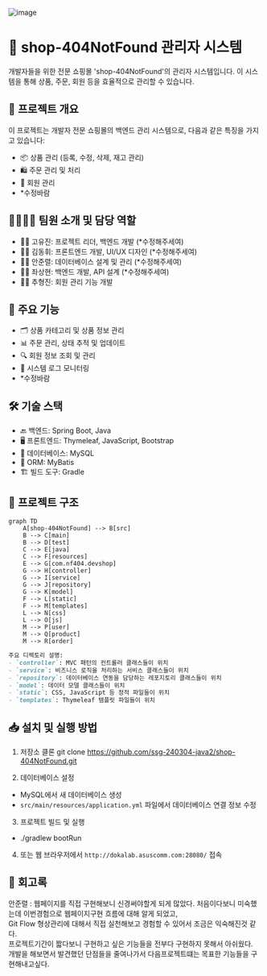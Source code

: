 ![image](https://github.com/ssg-240304-java2/shop-404NotFound/assets/166422645/2b5a502a-9b54-4355-9e94-7e2008efec03)

# 🛒 shop-404NotFound 관리자 시스템

개발자들을 위한 전문 쇼핑몰 'shop-404NotFound'의 관리자 시스템입니다. 이 시스템을 통해 상품, 주문, 회원 등을 효율적으로 관리할 수 있습니다.

## 🚀 프로젝트 개요

이 프로젝트는 개발자 전문 쇼핑몰의 백엔드 관리 시스템으로, 다음과 같은 특징을 가지고 있습니다:

- 📦 상품 관리 (등록, 수정, 삭제, 재고 관리)
- 🛍️ 주문 관리 및 처리
- 👥 회원 관리
- *수정바람

## 👨‍👩‍👧‍👦 팀원 소개 및 담당 역할

- 👩‍💼 고유진: 프로젝트 리더, 백엔드 개발 (*수정해주세여)
- 👨‍🎨 김동휘: 프론트엔드 개발, UI/UX 디자인 (*수정해주세여)
- 👨‍💻 안준렬: 데이터베이스 설계 및 관리 (*수정해주세여)
- 🧑‍💻 좌상현: 백엔드 개발, API 설계 (*수정해주세여)
- 👨‍🔧 추형진: 회원 관리 기능 개발

## 🔑 주요 기능

- 🗂️ 상품 카테고리 및 상품 정보 관리
- 📊 주문 관리, 상태 추적 및 업데이트
- 🔍 회원 정보 조회 및 관리
- 📝 시스템 로그 모니터링
- *수정바람

## 🛠️ 기술 스택

- 🔙 백엔드: Spring Boot, Java
- 🖥️ 프론트엔드: Thymeleaf, JavaScript, Bootstrap
- 💾 데이터베이스: MySQL
- 🔗 ORM: MyBatis
- 🏗️ 빌드 도구: Gradle

## 📁 프로젝트 구조

```mermaid
graph TD
    A[shop-404NotFound] --> B[src]
    B --> C[main]
    B --> D[test]
    C --> E[java]
    C --> F[resources]
    E --> G[com.nf404.devshop]
    G --> H[controller]
    G --> I[service]
    G --> J[repository]
    G --> K[model]
    F --> L[static]
    F --> M[templates]
    L --> N[css]
    L --> O[js]
    M --> P[user]
    M --> Q[product]
    M --> R[order]
```
```markdown
주요 디렉토리 설명:
- `controller`: MVC 패턴의 컨트롤러 클래스들이 위치
- `service`: 비즈니스 로직을 처리하는 서비스 클래스들이 위치
- `repository`: 데이터베이스 연동을 담당하는 레포지토리 클래스들이 위치
- `model`: 데이터 모델 클래스들이 위치
- `static`: CSS, JavaScript 등 정적 파일들이 위치
- `templates`: Thymeleaf 템플릿 파일들이 위치
```

## 📥 설치 및 실행 방법

1. 저장소 클론
git clone https://github.com/ssg-240304-java2/shop-404NotFound.git

2. 데이터베이스 설정
- MySQL에서 새 데이터베이스 생성
- `src/main/resources/application.yml` 파일에서 데이터베이스 연결 정보 수정

3. 프로젝트 빌드 및 실행
- ./gradlew bootRun

4. 또는 웹 브라우저에서 `http://dokalab.asuscomm.com:28080/` 접속

## 📝 회고록

안준렬 : 웹페이지를 직접 구현해보니 신경써야할게 되게 많았다. 처음이다보니 미숙했는데 이번경험으로 웹페이지구현 흐름에 대해 알게 되었고,<br>
        Git Flow 형상관리에 대해서 직접 실천해보고 경험할 수 있어서 조금은 익숙해진것 같다.<br>
        프로젝트기간이 짧다보니 구현하고 싶은 기능들을 전부다 구현하지 못해서 아쉬웠다.<br>
        개발을 해보면서 발견했던 단점들을 줄여나가서 다음프로젝트떄는 목표한 기능들을 구현해내고싶다.
